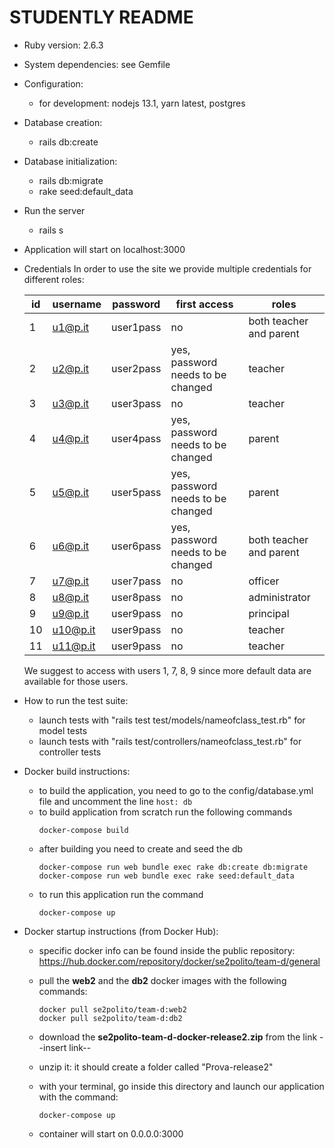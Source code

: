 # STUDENTLY README

* Ruby version: 2.6.3

* System dependencies: see Gemfile

* Configuration: 
    - for development: 
    nodejs 13.1, yarn latest, postgres

* Database creation:
    - rails db:create

* Database initialization:
    - rails db:migrate
    - rake seed:default_data
    
* Run the server
    - rails s
    
* Application will start on localhost:3000
    
* Credentials
  In order to use the site we provide multiple credentials for different roles:
  
  | id | username | password | first access | roles |
  |---|---|---|---|---|
  | 1 | u1@p.it | user1pass | no |  both teacher and parent |
  | 2 | u2@p.it | user2pass | yes, password needs to be changed | teacher |
  | 3 | u3@p.it | user3pass | no | teacher |
  | 4 | u4@p.it | user4pass | yes, password needs to be changed | parent |
  | 5 | u5@p.it | user5pass | yes, password needs to be changed | parent |
  | 6 | u6@p.it | user6pass | yes, password needs to be changed | both teacher and parent |
  | 7 | u7@p.it | user7pass | no | officer |
  | 8 | u8@p.it | user8pass | no | administrator |
  | 9 | u9@p.it | user9pass | no | principal |
  | 10 | u10@p.it | user9pass | no | teacher |
  | 11 | u11@p.it | user9pass | no | teacher |
  
  We suggest to access with users 1, 7, 8, 9 since more default data are available for those users.

* How to run the test suite:
    * launch tests with "rails test test/models/nameofclass_test.rb" for model tests
    * launch tests with "rails test/controllers/nameofclass_test.rb" for controller tests

* Docker build instructions:
    - to build the application, you need to go to the config/database.yml file and uncomment the line ```host: db```
    - to build application from scratch run the following commands
        ```
        docker-compose build
        ```
    - after building you need to create and seed the db
        ```
        docker-compose run web bundle exec rake db:create db:migrate
        docker-compose run web bundle exec rake seed:default_data 
        ```
    - to run this application run the command 
        ```
        docker-compose up
        ```

* Docker startup instructions (from Docker Hub):
    - specific docker info can be found inside the public repository: https://hub.docker.com/repository/docker/se2polito/team-d/general

    - pull the **web2** and the **db2** docker images with the following commands:
        ```
        docker pull se2polito/team-d:web2
        docker pull se2polito/team-d:db2
        ```

    - download the **se2polito-team-d-docker-release2.zip** from the link --insert link--
    - unzip it: it should create a folder called "Prova-release2"
    - with your terminal, go inside this directory and launch our application with the command:
        ```
        docker-compose up
        ```
    - container will start on 0.0.0.0:3000
